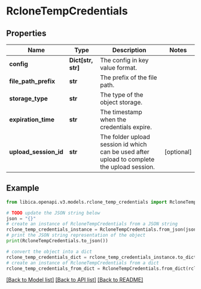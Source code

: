 # RcloneTempCredentials


## Properties

Name | Type | Description | Notes
------------ | ------------- | ------------- | -------------
**config** | **Dict[str, str]** | The config in key value format. | 
**file_path_prefix** | **str** | The prefix of the file path. | 
**storage_type** | **str** | The type of the object storage. | 
**expiration_time** | **str** | The timestamp when the credentials expire. | 
**upload_session_id** | **str** | The folder upload session id which can be used after upload to complete the upload session. | [optional] 

## Example

```python
from libica.openapi.v3.models.rclone_temp_credentials import RcloneTempCredentials

# TODO update the JSON string below
json = "{}"
# create an instance of RcloneTempCredentials from a JSON string
rclone_temp_credentials_instance = RcloneTempCredentials.from_json(json)
# print the JSON string representation of the object
print(RcloneTempCredentials.to_json())

# convert the object into a dict
rclone_temp_credentials_dict = rclone_temp_credentials_instance.to_dict()
# create an instance of RcloneTempCredentials from a dict
rclone_temp_credentials_from_dict = RcloneTempCredentials.from_dict(rclone_temp_credentials_dict)
```
[[Back to Model list]](../README.md#documentation-for-models) [[Back to API list]](../README.md#documentation-for-api-endpoints) [[Back to README]](../README.md)


